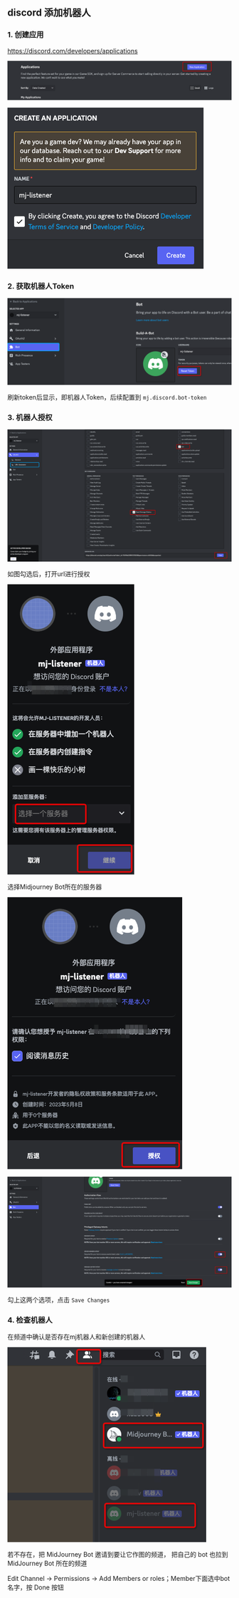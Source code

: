 ## discord 添加机器人

### 1. 创建应用

https://discord.com/developers/applications

![New Application](img_1.png)

![Create](img_2.png)

### 2. 获取机器人Token
![Reset Token](img_3.png)

刷新token后显示，即机器人Token，后续配置到 `mj.discord.bot-token`

### 3. 机器人授权
![Url Generator](img_4.png)

如图勾选后，打开url进行授权

![Authorize](img_5.png)

选择Midjourney Bot所在的服务器

![Confirm](img_6.png)

![Tick And Save Changes](img_7.png)

勾上这两个选项，点击 `Save Changes`

### 4. 检查机器人
在频道中确认是否存在mj机器人和新创建的机器人

![Check Bot](img_10.png)

若不存在，把 MidJourney Bot 邀请到要让它作图的频道， 把自己的 bot 也拉到 MidJourney Bot 所在的频道

Edit Channel -> Permissions -> Add Members or roles；Member下面选中bot名字，按 Done 按钮